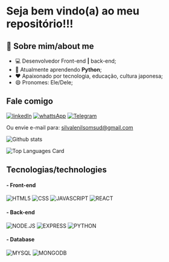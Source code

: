 # Seja bem vindo(a) ao meu repositório!!!
## 📖 Sobre mim/about me

- 💻 Desenvolvedor Front-end **|** back-end;
- 🌱 Atualmente  aprendendo **Python**; 
- ❤️ Apaixonado por tecnologia, educação, cultura japonesa;
- 😄 Pronomes: Ele/Dele;

## Fale comigo
<a href="https://www.linkedin.com/in/silvalenilsom/">![linkedIn](https://img.shields.io/badge/LinkedIn-0077B5?style=for-the-badge&logo=linkedin&logoColor=white)</a>
<a href="https://wa.me/5561992618766">![whattsApp](https://img.shields.io/badge/WhatsApp-25D366?style=for-the-badge&logo=whatsapp&logoColor=white)</a>
<a href="https://t.me/silvaLenilsom">![Telegram](https://img.shields.io/badge/Telegram-2CA5E0?style=for-the-badge&logo=telegram&logoColor=white)</a>

Ou envie e-mail para: silvalenilsomsud@gmail.com

![Github stats](https://github-readme-stats.vercel.app/api?username=silvallenilsom&theme=highcontrast&show_icons=true&count_private=true)

![Top Languages Card](https://github-readme-stats.vercel.app/api/top-langs/?username=silvallenilsom)
## Tecnologias/technologies

#### - Front-end
![HTML5](https://img.shields.io/badge/HTML5-E34F26?style=for-the-badge&logo=html5&logoColor=white)
![CSS](https://img.shields.io/badge/CSS3-1572B6?style=for-the-badge&logo=css3&logoColor=white)
![JAVASCRIPT](https://img.shields.io/badge/JavaScript-323330?style=for-the-badge&logo=javascript&logoColor=F7DF1E)
![REACT](https://img.shields.io/badge/React-20232A?style=for-the-badge&logo=react&logoColor=61DAFB)
#### - Back-end
![NODE.JS](https://img.shields.io/badge/Node.js-43853D?style=for-the-badge&logo=node.js&logoColor=white)
![EXPRESS](https://img.shields.io/badge/Express.js-404D59?style=for-the-badge)
![PYTHON](	https://img.shields.io/badge/Python-14354C?style=for-the-badge&logo=python&logoColor=white)
#### - Database
![MYSQL](	https://img.shields.io/badge/MySQL-00000F?style=for-the-badge&logo=mysql&logoColor=white)
![MONGODB](https://img.shields.io/badge/MongoDB-4EA94B?style=for-the-badge&logo=mongodb&logoColor=white)
<!--
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
**silvallenilsom/silvallenilsom** is a ✨ _special_ ✨ repository because its `README.md` (this file) appears on your GitHub profile.

Here are some ideas to get you started:

- 🔭 I’m currently working on ...

- ⚡ Fun fact: ...
-->

